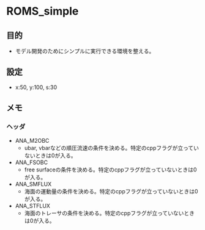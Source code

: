 # ROMS_simple

## 目的
- モデル開発のためにシンプルに実行できる環境を整える。


## 設定
- x:50, y:100, s:30

## メモ
### ヘッダ
- ANA_M2OBC
  - ubar, vbarなどの順圧流速の条件を決める。特定のcppフラグが立っていないときは0が入る。
- ANA_FSOBC 
  - free surfaceの条件を決める。特定のcppフラグが立っていないときは0が入る。
- ANA_SMFLUX
  - 海面の運動量の条件を決める。特定のcppフラグが立っていないときは0が入る。
- ANA_STFLUX
  - 海面のトレーサの条件を決める。特定のcppフラグが立っていないときは0が入る。